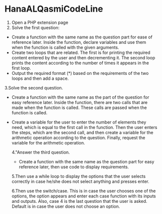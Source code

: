 # HanaALQasmiCodeLine
1. Open a PHP extension page
2. Solve the first question: 
- Create a function with the same name as the question part for ease of reference later. Inside the function, declare variables and use them when the function is called with the given arguments.
- Create two loops that are related. The first is for printing the required content entered by the user and then decrementing it. The second loop prints the content according to the number of times it appears in the first loop.
- Output the required format (*) based on the requirements of the two loops and then add a space.

3.Solve the second question.
- Create a function with the same name as the part of the question for easy reference later. Inside the function, there are two calls that are made when the function is called. These calls are passed when the function is called.
- Create a variable for the user to enter the number of elements they need, which is equal to the first call in the function. Then the user enters the steps, which are the second call, and then create a variable for the arithmetic operation according to the question. Finally, request the variable for the arithmetic operation.

  4."Answer the third question.
  - Create a function with the same name as the question part for easy reference later, then use code to display requirements.

  5.Then use a while loop to display the options that the user selects correctly in case he/she does not select anything and presses enter.
  
  6.Then use the switch/case. This is in case the user chooses one of the options, the option appears and enter each case function with its inputs and outputs. Also, case 4 is the last question that the user is asked. Default is in case the user does not choose an option.
